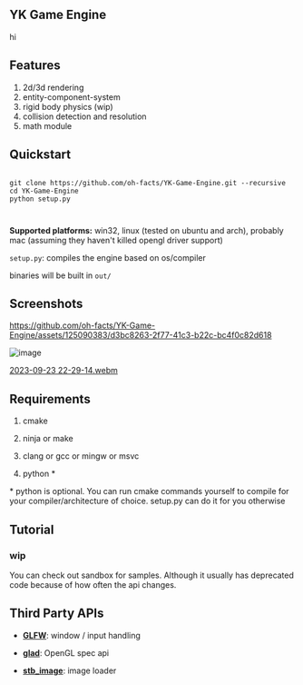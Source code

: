 
  

## YK Game Engine

  

hi


## Features
1. 2d/3d rendering
2. entity-component-system
3. rigid body physics (wip)
4. collision detection and resolution
5. math module
  

  

## Quickstart

```

git clone https://github.com/oh-facts/YK-Game-Engine.git --recursive
cd YK-Game-Engine
python setup.py

```

#
**Supported platforms:** win32, linux (tested on ubuntu and arch), probably mac (assuming they haven't killed opengl driver support)
  

``setup.py``: compiles the engine based on os/compiler

  

binaries will be built in ``out/``


## Screenshots


https://github.com/oh-facts/YK-Game-Engine/assets/125090383/d3bc8263-2f77-41c3-b22c-bc4f0c82d618

![image](https://github.com/oh-facts/YK-Game-Engine/assets/125090383/e9e4411e-b3c7-4506-92df-da516292914e)

[2023-09-23 22-29-14.webm](https://github.com/oh-facts/YK-Game-Engine/assets/125090383/917af386-ddbb-4e59-8758-1581ac449bcd)


  

## Requirements

  

1. cmake

2. ninja or make

3. clang or gcc or mingw or msvc

4. python *


\* python is optional. You can run cmake commands yourself to compile for your compiler/architecture of choice. setup.py can do it for you otherwise

## Tutorial

### wip

You can check out sandbox for samples. Although it usually has deprecated code because of how often the api changes.
  

## Third Party APIs

  

- **[GLFW](https://github.com/glfw/glfw)**: window / input handling

  

- **[glad](https://github.com/Dav1dde/glad)**: OpenGL spec api

  

- **[stb_image](https://github.com/nothings/stb)**: image loader

